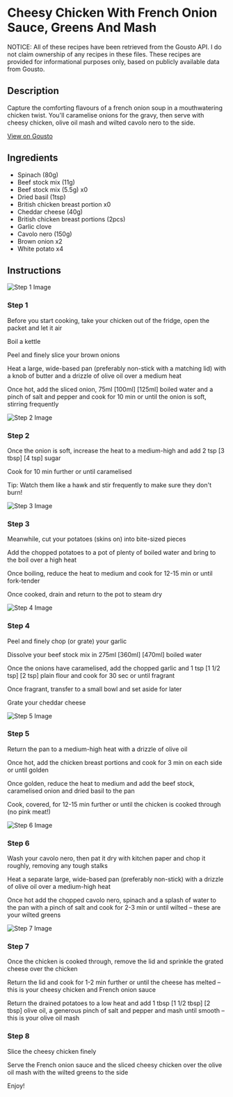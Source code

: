 # Cheesy Chicken With French Onion Sauce, Greens And Mash

NOTICE: All of these recipes have been retrieved from the Gousto API. I do not claim ownership of any recipes in these files. These recipes are provided for informational purposes only, based on publicly available data from Gousto.

## Description

Capture the comforting flavours of a french onion soup in a mouthwatering chicken twist. You'll caramelise onions for the gravy, then serve with cheesy chicken, olive oil mash and wilted cavolo nero to the side. 

[View on Gousto](https://www.gousto.co.uk/recipes/cookbook/cheesy-chicken-with-french-onion-sauce-greens-mash)

## Ingredients

- Spinach (80g)
- Beef stock mix (11g)
- Beef stock mix (5.5g) x0
- Dried basil (1tsp)
- British chicken breast portion x0
- Cheddar cheese (40g)
- British chicken breast portions (2pcs)
- Garlic clove
- Cavolo nero (150g)
- Brown onion x2
- White potato x4

## Instructions

![Step 1 Image](https://production-media.gousto.co.uk/cms/recipe-step-image/Step-1-1646999761004-x200.jpg)

### Step 1

Before you start cooking, take your chicken out of the fridge, open the packet and let it air

Boil a kettle

Peel and finely slice your brown onions

Heat a large, wide-based pan (preferably non-stick with a matching lid) with a knob of butter and a drizzle of olive oil over a medium heat

Once hot, add the sliced onion, 75ml <span class="text-purple">[100ml]</span> <span class="text-danger">[125ml]</span> boiled water and a pinch of salt and pepper and cook for 10 min or until the onion is soft, stirring frequently

![Step 2 Image](https://production-media.gousto.co.uk/cms/recipe-step-image/Step-2-1646999770985-x200.jpg)

### Step 2

Once the onion is soft, increase the heat to a medium-high and add 2 tsp <span class="text-purple">[3 tbsp]</span> <span class="text-danger">[4 tsp]</span> sugar

Cook for 10 min further or until caramelised

Tip: Watch them like a hawk and stir frequently to make sure they don't burn!

![Step 3 Image](https://production-media.gousto.co.uk/cms/recipe-step-image/Step-3-1646999767925-x200.jpg)

### Step 3

Meanwhile, cut your potatoes (skins on) into bite-sized pieces

Add the chopped potatoes to a pot of plenty of boiled water and bring to the boil over a high heat

Once boiling, reduce the heat to medium and cook for 12-15 min or until fork-tender

Once cooked, drain and return to the pot to steam dry

![Step 4 Image](https://production-media.gousto.co.uk/cms/recipe-step-image/Step-4-1646999777633-x200.jpg)

### Step 4

Peel and finely chop (or grate) your garlic

Dissolve your beef stock mix in 275ml <span class="text-purple">[360ml]</span> <span class="text-danger">[470ml]</span> boiled water

Once the onions have caramelised, add the chopped garlic and 1 tsp <span class="text-purple">[1 1/2 tsp]</span><span class="text-danger"> [2 tsp]</span> plain flour and cook for 30 sec or until fragrant

Once fragrant, transfer to a small bowl and set aside for later

Grate your cheddar cheese

![Step 5 Image](https://production-media.gousto.co.uk/cms/recipe-step-image/Step-5-1646999781566-x200.jpg)

### Step 5

Return the pan to a medium-high heat with a drizzle of olive oil

Once hot, add the chicken breast portions and cook for 3 min on each side or until golden

Once golden, reduce the heat to medium and add the beef stock, caramelised onion and dried basil to the pan

Cook, covered, for 12-15 min further or until the chicken is cooked through (no pink meat!)

![Step 6 Image](https://production-media.gousto.co.uk/cms/recipe-step-image/Step-6-1646999785463-x200.jpg)

### Step 6

Wash your cavolo nero, then pat it dry with kitchen paper and chop it roughly, removing any tough stalks

Heat a separate large, wide-based pan (preferably non-stick) with a drizzle of olive oil over a medium-high heat

Once hot add the chopped cavolo nero, spinach and a splash of water to the pan with a pinch of salt and cook for 2-3 min or until wilted – these are your wilted greens

![Step 7 Image](https://production-media.gousto.co.uk/cms/recipe-step-image/Step-7-1646999789547-x200.jpg)

### Step 7

Once the chicken is cooked through, remove the lid and sprinkle the grated cheese over the chicken

Return the lid and cook for 1-2 min further or until the cheese has melted – this is your cheesy chicken and French onion sauce

Return the drained potatoes to a low heat and add 1 tbsp <span class="text-purple">[1 1/2 tbsp] </span><span class="text-danger">[2 tbsp] </span>olive oil, a generous pinch of salt and pepper and mash until smooth – this is your olive oil mash

### Step 8

Slice the cheesy chicken finely

Serve the French onion sauce and the sliced cheesy chicken over the olive oil mash with the wilted greens to the side

Enjoy!

